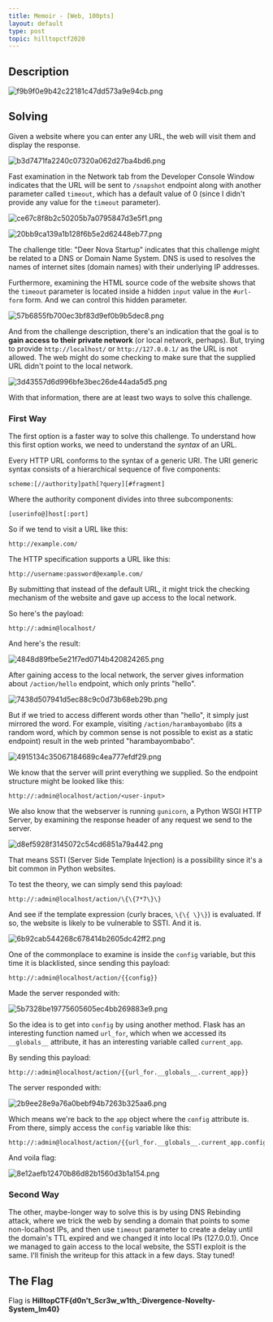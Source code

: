 ```yaml
---
title: Memoir - [Web, 100pts]
layout: default
type: post
topic: hilltopctf2020
---
```

## Description

![f9b9f0e9b42c22181c47dd573a9e94cb.png](/assets/images/8b00e9eab92e4339ae5d57aee2521db5.png)

## Solving
Given a website where you can enter any URL, the web will visit them and display the response. 

![b3d7471fa2240c07320a062d27ba4bd6.png](/assets/images/01af7c17e7cc4c25a38dbfbabee8acf9.png)

Fast examination in the Network tab from the Developer Console Window indicates that the URL will be sent to `/snapshot` endpoint along with another parameter called `timeout`, which has a default value of 0 (since I didn't provide any value for the `timeout` parameter).

![ce67c8f8b2c50205b7a0795847d3e5f1.png](/assets/images/6e65ed2348274c9e9d47d3e4eb1d427d.png)

![20bb9ca139a1b128f6b5e2d62448eb77.png](/assets/images/eaaed387921246029fa46ba18b535e69.png)

The challenge title: "Deer Nova Startup" indicates that this challenge might be related to a DNS or Domain Name System. DNS is used to resolves the names of internet sites (domain names) with their underlying IP addresses.

Furthermore, examining the HTML source code of the website shows that the `timeout` parameter is located inside a hidden `input` value in the `#url-form` form. And we can control this hidden parameter.

![57b6855fb700ec3bf83d9ef0b9b5dec8.png](/assets/images/0d39a33c69fe43eaa4e363c130c6a710.png)

And from the challenge description, there's an indication that the goal is to **gain access to their private network** (or local network, perhaps). But, trying to provide `http://localhost/` or `http://127.0.0.1/` as the URL is not allowed. The web might do some checking to make sure that the supplied URL didn't point to the local network.

![3d43557d6d996bfe3bec26de44ada5d5.png](/assets/images/4ce92420ba4d4659bb8102b594cb10c1.png)

With that information, there are at least two ways to solve this challenge.

### First Way
The first option is a faster way to solve this challenge. To understand how this first option works, we need to understand the *syntax* of an URL.

Every HTTP URL conforms to the syntax of a generic URI. The URI generic syntax consists of a hierarchical sequence of five components:

```
scheme:[//authority]path[?query][#fragment]
```
Where the authority component divides into three subcomponents:

```
[userinfo@]host[:port]
```

So if we tend to visit a URL like this:
```
http://example.com/
```

The HTTP specification supports a URL like this:
```
http://username:password@example.com/
```

By submitting that instead of the default URL, it might trick the checking mechanism of the website and gave up access to the local network.

So here's the payload:
```
http://:admin@localhost/
```

And here's the result:

![4848d89fbe5e21f7ed0714b420824265.png](/assets/images/397812eca31e42388727e78bdcd3ae94.png)

After gaining access to the local network, the server gives information about `/action/hello` endpoint, which only prints "hello".

![7438d507941d5ec88c9c0d73b68eb29b.png](/assets/images/fb8c8676946c4ac4a64185e8e4575436.png)

But if we tried to access different words other than "hello", it simply just mirrored the word. For example, visiting `/action/harambayombabo` (its a random word, which by common sense is not possible to exist as a static endpoint) result in the web printed "harambayombabo".

![4915134c35067184689c4ea777efdf29.png](/assets/images/c1b7a8a7e1884e1d8bed8ad5b66ddeb9.png)

We know that the server will print everything we supplied. So the endpoint structure might be looked like this:
```
http://:admin@localhost/action/<user-input>
```

We also know that the webserver is running `gunicorn`, a Python WSGI HTTP Server, by examining the response header of any request we send to the server.

![d8ef5928f3145072c54cd6851a79a442.png](/assets/images/15cb3b3eabdd46b0a9ea224f0cb17f47.png)

That means SSTI (Server Side Template Injection) is a possibility since it's a bit common in Python websites. 

To test the theory, we can simply send this payload:
```
http://:admin@localhost/action/\{\{7*7\}\}
```
And see if the template expression (curly braces, `\{\{ \}\}`) is evaluated. If so, the website is likely to be vulnerable to SSTI. And it is.

![6b92cab544268c678414b2605dc42ff2.png](/assets/images/5e8f967c35a245368862d431af3bb57d.png)

One of the commonplace to examine is inside the `config` variable, but this time it is blacklisted, since sending this payload:
```
http://:admin@localhost/action/{{config}}
```
Made the server responded with:

![5b7328be19775605605ec4bb269883e9.png](/assets/images/e6c328ea6bcd49bd893608d8b8060b39.png)

So the idea is to get into `config` by using another method. Flask has an interesting function named `url_for`, which when we accessed its `__globals__` attribute, it has an interesting variable called `current_app`. 

By sending this payload:

```
http://:admin@localhost/action/{{url_for.__globals__.current_app}}
```

The server responded with:

![2b9ee28e9a76a0bebf94b7263b325aa6.png](/assets/images/ce2f644e653f4597aef13fd869bee735.png)

Which means we're back to the `app` object where the `config` attribute is. From there, simply access the `config` variable like this:

```
http://:admin@localhost/action/{{url_for.__globals__.current_app.config}}
```

And voila flag:

![8e12aefb12470b86d82b1560d3b1a154.png](/assets/images/da673ef4384c401f99546631162bd55c.png)

### Second Way
The other, maybe-longer way to solve this is by using DNS Rebinding attack, where we trick the web by sending a domain that points to some non-localhost IPs, and then use `timeout` parameter to create a delay until the domain's TTL expired and we changed it into local IPs (127.0.0.1). Once we managed to gain access to the local website, the SSTI exploit is the same. I'll finish the writeup for this attack in a few days. Stay tuned!

## The Flag
Flag is **HilltopCTF{d0n't_Scr3w_w1th_:Divergence-Novelty-System_lm40}**
